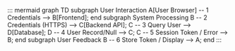 ::: mermaid
graph TD
    subgraph User Interaction
        A[User Browser] -- 1 Credentials --> B[Frontend];
    end
    subgraph System Processing
        B -- 2 Credentials (HTTPS) --> C[Backend API];
        C -- 3 Query User --> D[Database];
        D -- 4 User Record/Null --> C;
        C -- 5 Session Token / Error --> B;
    end
    subgraph User Feedback
        B -- 6 Store Token / Display --> A;
    end
:::